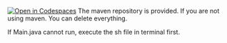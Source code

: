 [![Open in Codespaces](https://classroom.github.com/assets/launch-codespace-2972f46106e565e64193e422d61a12cf1da4916b45550586e14ef0a7c637dd04.svg)](https://classroom.github.com/open-in-codespaces?assignment_repo_id=19518927)
The maven repository is provided. If you are not using maven. You can delete everything. 

If Main.java cannot run, execute the sh file in terminal first.
